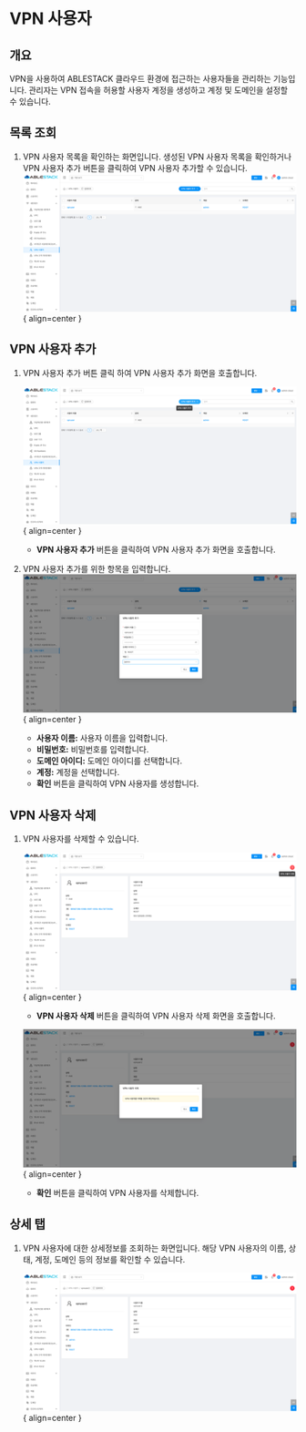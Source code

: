 
# VPN 사용자

## 개요
 VPN을 사용하여 ABLESTACK 클라우드 환경에 접근하는 사용자들을 관리하는 기능입니다. 관리자는 VPN 접속을 허용할 사용자 계정을 생성하고 계정 및 도메인을 설정할 수 있습니다.

## 목록 조회

1. VPN 사용자 목록을 확인하는 화면입니다.
    생성된 VPN 사용자 목록을 확인하거나 VPN 사용자 추가 버튼을 클릭하여 VPN 사용자 추가할 수 있습니다.
    ![vpn 사용자 목록 조회](../../assets/images/admin-guide/mold/network/vpn-users/vpn-user-list.png){ align=center }

## VPN 사용자 추가

1. VPN 사용자 추가 버튼 클릭 하여 VPN 사용자 추가 화면을 호출합니다.
    
    ![sts vpn 사용자 추가 버튼](../../assets/images/admin-guide/mold/network/vpn-users/vpn-user-add-btn.png){ align=center }
    
    * **VPN 사용자 추가** 버튼을 클릭하여 VPN 사용자 추가 화면을 호출합니다.

2. VPN 사용자 추가를 위한 항목을 입력합니다.
    ![vpn 사용자 추가](../../assets/images/admin-guide/mold/network/vpn-users/vpn-user-add.png){ align=center }
    
    * **사용자 이름:** 사용자 이름을 입력합니다.
    * **비밀번호:** 비밀번호를 입력합니다.
    * **도메인 아이디:** 도메인 아이디를 선택합니다.
    * **계정:** 계정을 선택합니다.    
    * **확인** 버튼을 클릭하여 VPN 사용자를 생성합니다.

## VPN 사용자 삭제

1. VPN 사용자를 삭제할 수 있습니다.

    ![vpn 사용자 삭제 버튼](../../assets/images/admin-guide/mold/network/vpn-users/vpn-user-remove-btn.png){ align=center }

    * **VPN 사용자 삭제** 버튼을 클릭하여 VPN 사용자 삭제 화면을 호출합니다.

    ![vpn 사용자 삭제 화면](../../assets/images/admin-guide/mold/network/vpn-users/vpn-user-remove.png){ align=center }

    * **확인** 버튼을 클릭하여 VPN 사용자를 삭제합니다.

## 상세 탭

1. VPN 사용자에 대한 상세정보를 조회하는 화면입니다. 해당 VPN 사용자의 이름, 상태, 계정, 도메인 등의 정보를 확인할 수 있습니다.

    ![vpn 사용자 상세 탭](../../assets/images/admin-guide/mold/network/vpn-users/vpn-user-detail-tab.png){ align=center }
